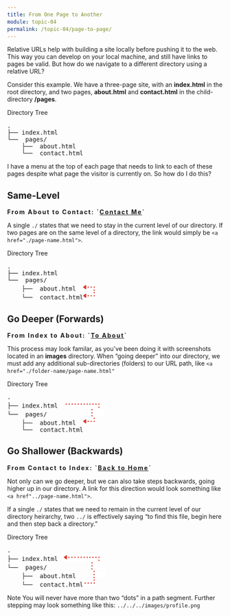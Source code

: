 ```yaml
---
title: From One Page to Another
module: topic-04
permalink: /topic-04/page-to-page/
---
```


<div class="divider-heading"></div>

Relative URLs help with building a site locally before pushing it to the web. This way you can develop on your local machine, and still have links to pages be valid. But how do we navigate to a different directory using a relative URL?

Consider this example. We have a three-page site, with an **index.html** in the root directory, and two pages, **about.html** and **contact.html** in the child-directory **/pages**.


<div id="code-heading">Directory Tree</div>
<pre id="bash">
.
├── index.html
└── <i class="far fa-folder-open"></i> pages/
    ├── <i class="fab fa-html5"></i> about.html
    └── <i class="fab fa-html5"></i> contact.html
</pre>


I have a menu at the top of each page that needs to link to each of these pages despite what page the visitor is currently on. So how do I do this?


<h2 id="same-level-linking">Same-Level</h2>
<i class="fas fa-long-arrow-alt-right" style="color: #DF382C"></i> <span style="font-weight: bold; letter-spacing: 2px;">From About to Contact: `<a href="./contact.html">Contact Me</a>`</span>

A single `./` states that we need to stay in the current level of our directory. If two pages are on the same level of a directory, the link would simply be `<a href="./page-name.html">`.


<div id="code-heading">Directory Tree</div>
<pre id="bash">
.
├── index.html
└── <i class="far fa-folder-open"></i> pages/
    ├── <i class="fab fa-html5"></i> about.html<img class="fas bounce" src="../img/dots-corner-open-arrow.png" style="width: 2em; margin: 0 0 0 1.2em;" />
    └── <i class="fab fa-html5"></i> contact.html<img class="fas bounce" src="../img/dots-corner-close-arrow.png" style="width: 2em; margin: 0;" />
</pre>


<h2 id="deeper-level-linking">Go Deeper (Forwards)</h2>
<i class="fas fa-long-arrow-alt-right" style="color: #DF382C"></i> <span style="font-weight: bold; letter-spacing: 2px;">From Index to About: `<a href="./pages/about.html">To About</a>`</span>

This process may look familar, as you've been doing it with screenshots located in an **images** directory. When “going deeper” into our directory, we must add any additional sub-directories (folders) to our URL path, like `<a href="./folder-name/page-name.html"`


<div id="code-heading">Directory Tree</div>
<pre id="bash">
.
├── index.html<img class="fas bounce" src="../img/dots-horizontal.png" style="width: 2em; margin: 0 0 0 1em;" /><img class="fas bounce" src="../img/dots-horizontal.png" style="width: 2em; margin: 0 0;" /><img class="fas bounce" src="../img/dots-corner-open.png" style="width: 2em; margin: 0;" />
└── <i class="far fa-folder-open"></i> pages/<img class="fas bounce" src="../img/dots-vertical.png" style="width: 2em; margin: 0 0 0 7.35em;" />
    ├── <i class="fab fa-html5"></i> about.html<img class="fas bounce" src="../img/dots-corner-close-arrow.png" style="width: 2em; margin: 0 0 0 1.2em;" />
    └── <i class="fab fa-html5"></i> contact.html
</pre>


<h2 id="deeper-level-linking">Go Shallower (Backwards)</h2>
<i class="fas fa-long-arrow-alt-right" style="color: #DF382C"></i> <span style="font-weight: bold; letter-spacing: 2px;">From Contact to Index: `<a href="../">Back to Home</a>`</span>

Not only can we go deeper, but we can also take steps backwards, going higher up in our directory. A link for this direction would look something like `<a href"../page-name.html">`.

If a single `./` states that we need to remain in the current level of our directory heirarchy, two `../` is effectively saying “to find this file, begin here and then step back a directory.”


<div id="code-heading">Directory Tree</div>
<pre id="bash">
.
├── index.html<img class="fas bounce" src="../img/dots-horizontal-left.png" style="width: 2em; margin: 0 0 0 1em;" /><img class="fas bounce" src="../img/dots-horizontal.png" style="width: 2em; margin: 0 0;" /><img class="fas bounce" src="../img/dots-corner-open.png" style="width: 2em; margin: 0;" />
└── <i class="far fa-folder-open"></i> pages/<img class="fas bounce" src="../img/dots-vertical.png" style="width: 2em; margin: 0 0 0 7.35em;" />
    ├── <i class="fab fa-html5"></i> about.html<img class="fas bounce" src="../img/dots-vertical.png" style="width: 2em; margin: 0 0 0 2.95em;" />
    └── <i class="fab fa-html5"></i> contact.html<img class="fas bounce" src="../img/dots-corner-close.png" style="width: 2em; margin: 0;" />
</pre>


<span class="label label-info">Note</span> You will never have more than two “dots” in a path segment. Further stepping may look something like this: `../../../images/profile.png`
